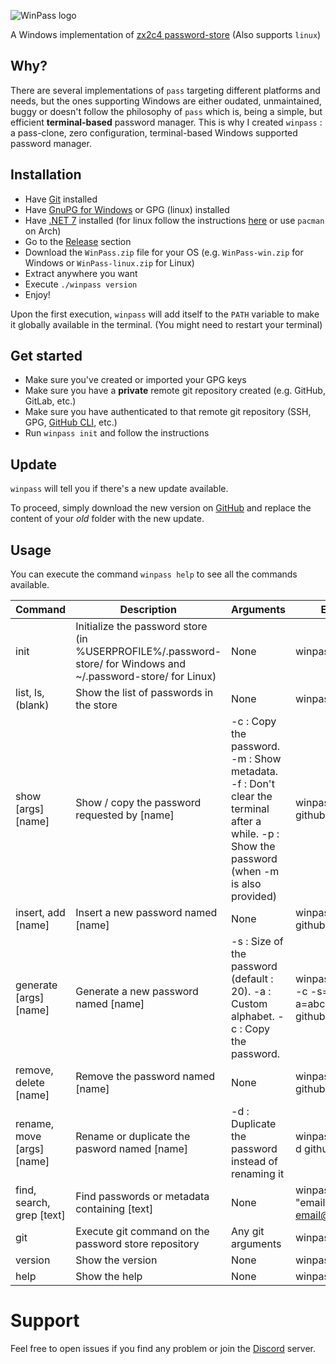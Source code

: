 ![WinPass logo](https://github.com/nomis51/winpass/blob/master/.assets/winpass.png)

A Windows implementation of [zx2c4 password-store](https://www.passwordstore.org/) (Also supports `linux`)

## Why?
There are several implementations of `pass` targeting different platforms and needs, but the ones supporting Windows are either oudated, unmaintained, buggy or doesn't follow the philosophy of `pass` which is, being a simple, but efficient **terminal-based** password manager. This is why I created `winpass` : a pass-clone, zero configuration, terminal-based Windows supported password manager.

## Installation
- Have [Git](https://git-scm.com/download/win) installed
- Have [GnuPG for Windows](https://gnupg.org/download/) or GPG (linux) installed
- Have [.NET 7](https://dotnet.microsoft.com/en-us/download/dotnet/7.0) installed (for linux follow the instructions [here](https://learn.microsoft.com/en-us/dotnet/core/install/linux) or use `pacman` on Arch)
- Go to the [Release](https://github.com/nomis51/winpass/releases/latest) section
- Download the `WinPass.zip` file for your OS (e.g. `WinPass-win.zip` for Windows or `WinPass-linux.zip` for Linux)
- Extract anywhere you want
- Execute `./winpass version`
- Enjoy!

Upon the first execution, `winpass` will add itself to the `PATH` variable to make it globally available in the terminal. (You might need to restart your terminal)

## Get started
- Make sure you've created or imported your GPG keys
- Make sure you have a **private** remote git repository created (e.g. GitHub, GitLab, etc.)
- Make sure you have authenticated to that remote git repository (SSH, GPG, [GitHub CLI](https://cli.github.com/manual/installation), etc.)
- Run `winpass init` and follow the instructions

## Update
`winpass` will tell you if there's a new update available.

To proceed, simply download the new version on [GitHub](https://github.com/nomis51/winpass/releases/latest) and replace the content of your *old* folder with the new update.

## Usage
You can execute the command `winpass help` to see all the commands available.

| **Command**                | **Description**                                                   | **Arguments**                                                                                                                              | **Example**                                      |
|----------------------------|-------------------------------------------------------------------|--------------------------------------------------------------------------------------------------------------------------------------------|--------------------------------------------------|
| init                       | Initialize the password store (in %USERPROFILE%/.password-store/ for Windows and ~/.password-store/ for Linux) | None                                                                                                                                       | winpass init                                     |       
| list, ls, (blank)          | Show the list of passwords in the store                           | None                                                                                                                                       | winpass ls                                       |     
| show [args] [name]         | Show / copy the password requested by [name]                      | -c : Copy the password. -m : Show metadata. -f : Don't clear the terminal after a while. -p : Show the password (when -m is also provided) | winpass show -c github/work                      |     
| insert, add [name]         | Insert a new password named [name]                                | None                                                                                                                                       | winpass add github/work                          |     
| generate [args] [name]     | Generate a new password named [name]                              | -s : Size of the password (default : 20). -a : Custom alphabet. -c : Copy the password.                                                    | winpass generate -c -s=12 -a=abc123* github/work |        
| remove, delete [name]      | Remove the password named [name]                                  | None                                                                                                                                       | winpass remove github/work                       |      
| rename, move [args] [name] | Rename or duplicate the pasword named [name]                      | -d : Duplicate the password instead of renaming it                                                                                         | winpass rename -d github/work                    |  
| find, search, grep [text]  | Find passwords or metadata containing [text]                      | None                                                                                                                                       | winpass find "email: my-email@github.com"        |  
| git | Execute git command on the password store repository | Any git arguments | winpass git status |
| version | Show the version | None | winpass version |
| help                       | Show the help                                                     | None                                                                                                                                       | winpass help                                     |

# Support
Feel free to open issues if you find any problem or join the [Discord](https://discord.gg/yqDHrqCDq4) server.




